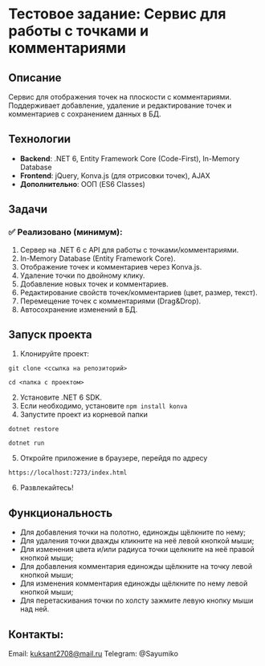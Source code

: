 # Тестовое задание: Сервис для работы с точками и комментариями  

## Описание  
Сервис для отображения точек на плоскости с комментариями. Поддерживает добавление, удаление и редактирование точек и комментариев с сохранением данных в БД.  

## Технологии  
- **Backend**: .NET 6, Entity Framework Core (Code-First), In-Memory Database  
- **Frontend**: jQuery, Konva.js (для отрисовки точек), AJAX  
- **Дополнительно**: ООП (ES6 Classes)  

## Задачи  
### ✅ Реализовано (минимум):  
1. Сервер на .NET 6 с API для работы с точками/комментариями.  
2. In-Memory Database (Entity Framework Core).  
3. Отображение точек и комментариев через Konva.js.  
4. Удаление точки по двойному клику.  
5. Добавление новых точек и комментариев.  
6. Редактирование свойств точек/комментариев (цвет, размер, текст).  
7. Перемещение точек с комментариями (Drag&Drop). 
8. Автосохранение изменений в БД.  

## Запуск проекта  
1. Клонируйте проект: 

```git clone <ссылка на репозиторий>```

```cd <папка с проектом>```

2. Установите .NET 6 SDK.  
3. Если необходимо, установите 
```npm install konva```
4. Запустите проект из корневой папки 

```dotnet restore```

```dotnet run```

5. Откройте приложение в браузере, перейдя по адресу 

```https://localhost:7273/index.html```

6. Развлекайтесь!

## Функциональность
- Для добавления точки на полотно, единожды щёлкните по нему;
- Для удаления точки дважды кликните на неё левой кнопкой мыши;
- Для изменения цвета и/или радиуса точки щелкните на неё правой кнопкой мыши;
- Для добавления комментария единожды щёлкните на точку левой кнопкой мыши;
- Для изменения комментария единожды щёлкните по нему левой кнопкой мыши;
- Для перетаскивания точки по холсту зажмите левую кнопку мыши над ней.

## Контакты:
Email: kuksant2708@mail.ru
Telegram: @Sayumiko